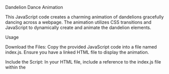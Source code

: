 Dandelion Dance Animation

This JavaScript code creates a charming animation of dandelions gracefully dancing across a webpage. The animation utilizes CSS transitions and JavaScript to dynamically create and animate the dandelion elements.

Usage

Download the Files: Copy the provided JavaScript code into a file named index.js. Ensure you have a linked HTML file to display the animation.

Include the Script: In your HTML file, include a reference to the index.js file within the <script> tag.

Add Styling: Apply the provided CSS styles to your HTML or add them to an external CSS file. These styles are essential for positioning and animating the dandelions.

Initialize Animation: Ensure the JavaScript code is initialized when the webpage loads. Call the initDandelions() function within a window.onload event listener.

Description

This animation creates an enchanting effect of dandelions floating and swaying gracefully across the webpage. Dandelion elements are dynamically generated using JavaScript, each assigned a random position and animation duration. CSS animations cause them to elegantly float upwards while rotating.

Customization

Number of Dandelions: Adjust the numDandelions variable in the JavaScript code to control the quantity of dandelions generated.
Animation Duration: Customize the animation duration by modifying the animationDuration variable within the createDandelion() function.
Compatibility

This animation is compatible with modern web browsers supporting CSS animations and JavaScript functionality. Ensure your browser meets these requirements for optimal performance.

Enjoy the graceful dance of dandelions on your webpage!